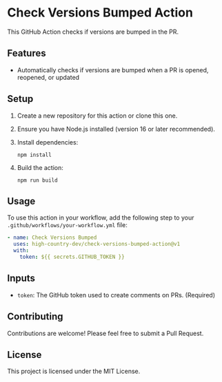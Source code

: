 # Check Versions Bumped Action

This GitHub Action checks if versions are bumped in the PR.

## Features

- Automatically checks if versions are bumped when a PR is opened, reopened, or updated

## Setup

1. Create a new repository for this action or clone this one.

2. Ensure you have Node.js installed (version 16 or later recommended).

3. Install dependencies:

   ```
   npm install
   ```

4. Build the action:
   ```
   npm run build
   ```

## Usage

To use this action in your workflow, add the following step to your `.github/workflows/your-workflow.yml` file:

```yaml
- name: Check Versions Bumped
  uses: high-country-dev/check-versions-bumped-action@v1
  with:
    token: ${{ secrets.GITHUB_TOKEN }}
```

## Inputs

- `token`: The GitHub token used to create comments on PRs. (Required)

## Contributing

Contributions are welcome! Please feel free to submit a Pull Request.

## License

This project is licensed under the MIT License.
